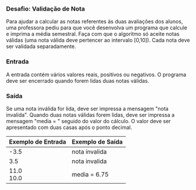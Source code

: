### Desafio: Validação de Nota

Para ajudar a calcular as notas referentes às duas avaliações dos alunos, uma professora pediu para que você desenvolva um programa que calcule e imprima a média semestral. Faça com que o algoritmo só aceite notas válidas (uma nota válida deve pertencer ao intervalo [0,10]). Cada nota deve ser validada separadamente.

### Entrada

A entrada contém vários valores reais, positivos ou negativos. O programa deve ser encerrado quando forem lidas duas notas válidas.

### Saída

Se uma nota inválida  for lida, deve ser impressa a mensagem "nota invalida".
Quando duas notas válidas forem lidas, deve ser impressa a mensagem "media = " seguido do valor do cálculo. O valor deve ser apresentado com duas casas após o ponto decimal.


| Exemplo de Entrada | Exemplo de Saída |
| :----------------- | ---------------- |
| -3.5               | nota invalida    |
| 3.5                | nota invalida    |
| 11.0<br />10.0     | media = 6.75     |
